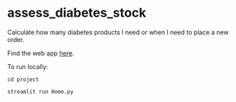 # assess_diabetes_stock
Calculate how many diabetes products I need or when I need to place a new order.

Find the web app [here](https://assess-diabetes-stock.streamlit.app/).

To run locally:
```
cd project
```

```
streamlit run Home.py
```